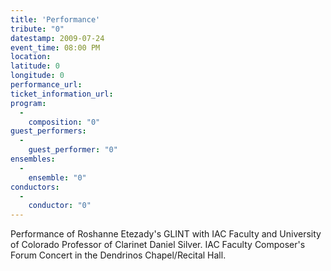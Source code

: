 ```yaml
---
title: 'Performance'
tribute: "0"
datestamp: 2009-07-24
event_time: 08:00 PM
location: 
latitude: 0
longitude: 0
performance_url: 
ticket_information_url: 
program: 
  -
    composition: "0"
guest_performers: 
  -
    guest_performer: "0"
ensembles: 
  -
    ensemble: "0"
conductors: 
  -
    conductor: "0"
---
```

Performance of Roshanne Etezady's GLINT with IAC Faculty and University of Colorado Professor of Clarinet Daniel Silver.  IAC Faculty Composer's Forum Concert in the Dendrinos Chapel/Recital Hall.